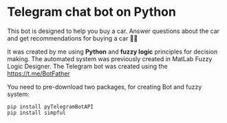 # Telegram chat bot on Python

This bot is designed to help you buy a car. Answer questions about the car and get recommendations for buying a car 🤖🚗

It was created by me using **Python** and **fuzzy logic** principles for decision making.
The automated system was previously created in MatLab Fuzzy Logic Designer.
The Telegram bot was created using the https://t.me/BotFather

You need to pre-download two packages, for creating Bot and fuzzy system:
```
pip install pyTelegramBotAPI
pip install simpful
```
